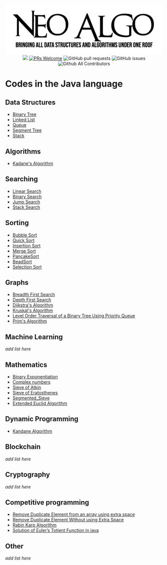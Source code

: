 <p align="center">
    <img src="../img/neo_algo.png"><br>
    <img src="https://img.shields.io/github/license/tesseractcoding/neoalgo?style=flat">
    <a href="http://makeapullrequest.com" target="_blank"><img src="https://img.shields.io/badge/PRs-welcome-brightgreen.svg?style=flat" alt="PRs Welcome"></a>
    <img alt="GitHub pull requests" src="https://img.shields.io/github/issues-pr/tesseractcoding/neoalgo">
    <img alt="GitHub issues" src="https://img.shields.io/github/issues/tesseractcoding/neoalgo">
    <img alt="Github All Contributors" src="https://img.shields.io/github/all-contributors/tesseractcoding/neoalgo">
</p>

# Codes in the Java language

## Data Structures
* [Binary Tree](ds/Binary_Tree.java)
* [Linked List](ds/linkedListReverse.java )
* [Queue](ds/Queuell.java)
* [Segment Tree](ds/SegmentTree.java)
* [Stack](ds/Stackll.java)

## Algorithms
* [Kadane's Algorithm](Algorithms/kadanes_Java.java)
## Searching
* [Linear Search](search/Linear_search.java)
* [Binary Search](search/Binary_search.java)
* [Jump Search](search/jumpSearch.java)
* [Stack Search](search/Stack_Search.java)

## Sorting
* [Bubble Sort](sort/BubbleSort.java)
* [Quick Sort](sort/QuickSort.java)
* [Insertion Sort](sort/InsertionSort.java)
* [Merge Sort](sort/Merge_sort.java)
* [PancakeSort](sort/PancakeSort.java)
* [BeadSort](sort/BeadSort.java)
* [Selection Sort](sort/SelectionSort.java)

## Graphs
* [Breadth First Search](graphs/BFS.java)
* [Depth First Search](graphs/DFS.java)
* [Dijkstra's Algorithm](graphs/Dijkstra.java)
* [Kruskal's Algorithm](graphs/Kruskal_Algorithm.java)
* [Level Order Traversal of a Binary Tree Using Priority Queue](graphs/LevelOrderTraversalInQueue.java)
* [Prim's Algorithm](graphs/Prim_Algorithm.java)

## Machine Learning
_add list here_

## Mathematics

* [Binary Exponentiation](math/Binary_Exponentiation.java)
* [Complex numbers](math/Complex.java)
* [Sieve of Atkin](math/sieveOfAtkin.java)
* [Sieve of Eratosthenes](math/SieveOfEratosthenes.java)
* [Segmented_Sieve](math/Segmented_Sieve.java)
* [Extended Euclid Algorithm](math/ExtendedEuclidAlgo.java)

## Dynamic Programming
* [Kandane Algorithm](dp/Kadane_Algorithm.java)

## Blockchain
_add list here_

## Cryptography
_add list here_

## Competitive programming
* [Remove Duplicate Element from an array using extra space](cp/RemoveDuplicateElement.java)
* [Remove Duplicate Element Without using Extra Space](cp/RemoveDuplicateElementWithoutExtraSpace.java)
* [Rabin Karp Algorithm](cp/Rabin_Karp.java)
* [Solution of Euler’s Totient Function in java](cp/Euler.java)

## Other
_add list here_
